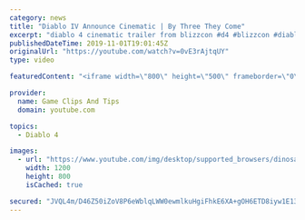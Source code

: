 ```yaml
---
category: news
title: "Diablo IV Announce Cinematic | By Three They Come"
excerpt: "diablo 4 cinematic trailer from blizzcon #d4 #blizzcon #diablo."
publishedDateTime: 2019-11-01T19:01:45Z
originalUrl: "https://youtube.com/watch?v=0vE3rAjtqUY"
type: video

featuredContent: "<iframe width=\"800\" height=\"500\" frameborder=\"0\" src=\"https://www.youtube.com/embed/0vE3rAjtqUY\" allow=\"accelerometer; autoplay; encrypted-media; gyroscope; picture-in-picture\" allowfullscreen></iframe>"

provider:
  name: Game Clips And Tips
  domain: youtube.com

topics:
  - Diablo 4

images:
  - url: "https://www.youtube.com/img/desktop/supported_browsers/dinosaur.png"
    width: 1200
    height: 800
    isCached: true

secured: "JVQL4m/D46Z50iZoV8P6eWblqLWW0ewmlkuHgiFhkE6XA+gOH6ETD8iyw1E13BNt2j1lg9HllA+IzWWjWvxhmIltiFk6Og038pvZbwHuAXFRR4Y7wltJA3BQl8Q4bGzV6NOrh/4yQ7zoIb+3T0Kv9ai6XksaSgVXaGpHJ/e4iLuxbhYHbqV3OhCzVAStgj1aPTDGVH2kETogHhuxndN70/QjMXidXFAK4qSp1e9ZZ9og4tBE89bDQyk65V9D1JX+fcydSgB0eedA0kkKj+fEDp6fGq9XTO5TqMdv5dupRA7/zm6NKOD6dpC6bLTupkZ4f7e8n9li6xwjf5TsE4khGwbkjOixw765f/9NLq4qxqUCyzLuJSxt8f1j9QOiTR5xmEtZKGIdfE5KlJfWs9e/Ew==;uFxnIIJ8YHLq4e0d8nh2bA=="
---
```


